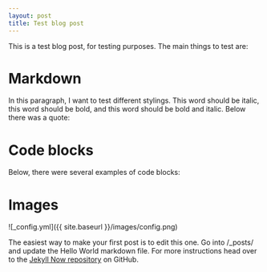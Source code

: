 ```yaml
---
layout: post
title: Test blog post
---
```


This is a test blog post, for testing purposes. The main things to test are:

# Markdown
In this paragraph, I want to test different stylings. This word should be italic, this word should be bold, and this word should be bold and italic. Below there was a quote:

# Code blocks
Below, there were several examples of code blocks:

# Images

![_config.yml]({{ site.baseurl }}/images/config.png)

The easiest way to make your first post is to edit this one. Go into /_posts/ and update the Hello World markdown file. For more instructions head over to the [Jekyll Now repository](https://github.com/barryclark/jekyll-now) on GitHub.
